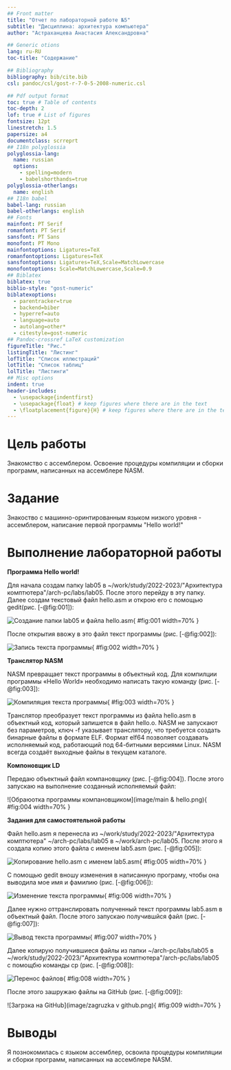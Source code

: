 ```yaml
---
## Front matter
title: "Отчет по лабораторной работе №5"
subtitle: "Дисциплина: архитектура компьютера"
author: "Астраханцева Анастасия Александровна"

## Generic otions
lang: ru-RU
toc-title: "Содержание"

## Bibliography
bibliography: bib/cite.bib
csl: pandoc/csl/gost-r-7-0-5-2008-numeric.csl

## Pdf output format
toc: true # Table of contents
toc-depth: 2
lof: true # List of figures
fontsize: 12pt
linestretch: 1.5
papersize: a4
documentclass: scrreprt
## I18n polyglossia
polyglossia-lang:
  name: russian
  options:
	- spelling=modern
	- babelshorthands=true
polyglossia-otherlangs:
  name: english
## I18n babel
babel-lang: russian
babel-otherlangs: english
## Fonts
mainfont: PT Serif
romanfont: PT Serif
sansfont: PT Sans
monofont: PT Mono
mainfontoptions: Ligatures=TeX
romanfontoptions: Ligatures=TeX
sansfontoptions: Ligatures=TeX,Scale=MatchLowercase
monofontoptions: Scale=MatchLowercase,Scale=0.9
## Biblatex
biblatex: true
biblio-style: "gost-numeric"
biblatexoptions:
  - parentracker=true
  - backend=biber
  - hyperref=auto
  - language=auto
  - autolang=other*
  - citestyle=gost-numeric
## Pandoc-crossref LaTeX customization
figureTitle: "Рис."
listingTitle: "Листинг"
lofTitle: "Список иллюстраций"
lotTitle: "Список таблиц"
lolTitle: "Листинги"
## Misc options
indent: true
header-includes:
  - \usepackage{indentfirst}
  - \usepackage{float} # keep figures where there are in the text
  - \floatplacement{figure}{H} # keep figures where there are in the text
---
```


# Цель работы

Знакомство с ассемблером. Освоение процедуры компиляции и сборки программ, написанных на ассемблере NASM.

# Задание

Знакоство с машинно-оринтированным языком низкого уровня - ассемблером, написание первой  программы "Hello world!"

# Выполнение лабораторной работы


**Программа Hello world!**


Для начала создам папку lab05 в ~/work/study/2022-2023/"Архитектура комптютера"/arch-pc/labs/lab05. После этого перейду в эту папку. Далее создам текстовый файл hello.asm и открою его с помощью gedit(рис. [-@fig:001]):

![Создание папки lab05 и файла hello.asm](image/nach.png){ #fig:001 width=70% }


После открытия ввожу в это файл текст программы (рис. [-@fig:002]):

![Запись текста программы](image/progr.png){ #fig:002 width=70% }


**Транслятор NASM**


NASM превращает текст программы в объектный код. Для компилции программы «Hello World» необходимо написать такую команду (рис. [-@fig:003]):

![Компиляция текста программы](image/hello.o.png){ #fig:003 width=70% }


Транслятор преобразует текст программы из файла hello.asm в объектный код, который запишется в файл hello.o. NASM не запускают без параметров, ключ -f указывает транслятору, что требуется создать бинарные файлы в формате ELF. Формат elf64 позволяет создавать исполняемый код, работающий под 64-битными версиями Linux. 
NASM всегда создаёт выходные файлы в текущем каталоге.


**Компоновщик LD**


Передаю объектный файл компановщику (рис. [-@fig:004]). После этого запускаю на выполнение созданный исполняемый файл:

![Обраюотка программы компановщиком](image/main & hello.png){ #fig:004 width=70% }


**Задания для самостоятельной работы**


Файл hello.asm я перенесла из ~/work/study/2022-2023/"Архитектура комптютера" ~/arch-pc/labs/lab05 в  ~/work/arch-pc/lab05. После этого я создала копию этого файла с именем lab5.asm (рис. [-@fig:005]):

![Копирование hello.asm с именем lab5.asm](image/sam1.png){ #fig:005 width=70% }


С помощью gedit вношу изменения в написанную програму, чтобы она выводила мое имя и фамилию  (рис. [-@fig:006]):

![Изменение текста программы](image/sam2.png){ #fig:006 width=70% }


Далее нужно оттранслировать полученный текст программы lab5.asm в объектный
файл. После этого запускаю получившйся файл (рис. [-@fig:007]):

![Вывод текста программы](image/zapysk.png){ #fig:007 width=70% }


Далее копирую получившиеся файлы из папки ~/arch-pc/labs/lab05 в ~/work/study/2022-2023/"Архитектура комптютера"/arch-pc/labs/lab05 с помощбю команды cp (рис. [-@fig:008]):

![Перенос файлов](image/peremeshenie.png){ #fig:008 width=70% }


После этого зашружаю файлы на GitHub (рис. [-@fig:009]):

![Загрзка на GitHub](image/zagruzka v github.png){ #fig:009 width=70% }

# Выводы

Я познокомилась с языком ассемблер, освоила процедуры компиляции и сборки программ, написанных на ассемблере NASM.
